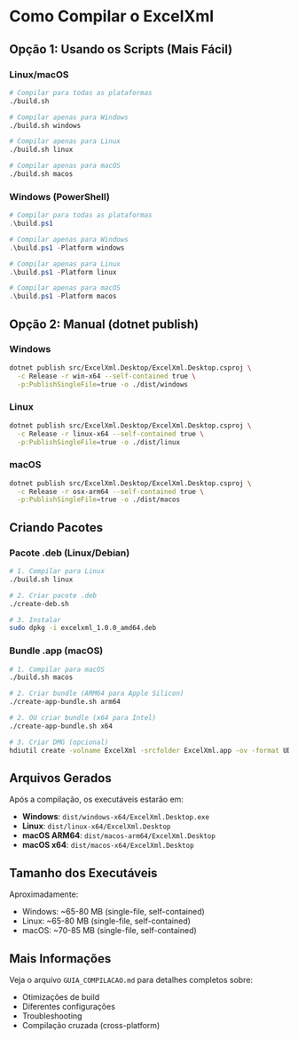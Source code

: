 # Como Compilar o ExcelXml

## Opção 1: Usando os Scripts (Mais Fácil)

### Linux/macOS
```bash
# Compilar para todas as plataformas
./build.sh

# Compilar apenas para Windows
./build.sh windows

# Compilar apenas para Linux
./build.sh linux

# Compilar apenas para macOS
./build.sh macos
```

### Windows (PowerShell)
```powershell
# Compilar para todas as plataformas
.\build.ps1

# Compilar apenas para Windows
.\build.ps1 -Platform windows

# Compilar apenas para Linux
.\build.ps1 -Platform linux

# Compilar apenas para macOS
.\build.ps1 -Platform macos
```

## Opção 2: Manual (dotnet publish)

### Windows
```bash
dotnet publish src/ExcelXml.Desktop/ExcelXml.Desktop.csproj \
  -c Release -r win-x64 --self-contained true \
  -p:PublishSingleFile=true -o ./dist/windows
```

### Linux
```bash
dotnet publish src/ExcelXml.Desktop/ExcelXml.Desktop.csproj \
  -c Release -r linux-x64 --self-contained true \
  -p:PublishSingleFile=true -o ./dist/linux
```

### macOS
```bash
dotnet publish src/ExcelXml.Desktop/ExcelXml.Desktop.csproj \
  -c Release -r osx-arm64 --self-contained true \
  -p:PublishSingleFile=true -o ./dist/macos
```

## Criando Pacotes

### Pacote .deb (Linux/Debian)
```bash
# 1. Compilar para Linux
./build.sh linux

# 2. Criar pacote .deb
./create-deb.sh

# 3. Instalar
sudo dpkg -i excelxml_1.0.0_amd64.deb
```

### Bundle .app (macOS)
```bash
# 1. Compilar para macOS
./build.sh macos

# 2. Criar bundle (ARM64 para Apple Silicon)
./create-app-bundle.sh arm64

# 2. OU criar bundle (x64 para Intel)
./create-app-bundle.sh x64

# 3. Criar DMG (opcional)
hdiutil create -volname ExcelXml -srcfolder ExcelXml.app -ov -format UDZO ExcelXml.dmg
```

## Arquivos Gerados

Após a compilação, os executáveis estarão em:

- **Windows**: `dist/windows-x64/ExcelXml.Desktop.exe`
- **Linux**: `dist/linux-x64/ExcelXml.Desktop`
- **macOS ARM64**: `dist/macos-arm64/ExcelXml.Desktop`
- **macOS x64**: `dist/macos-x64/ExcelXml.Desktop`

## Tamanho dos Executáveis

Aproximadamente:
- Windows: ~65-80 MB (single-file, self-contained)
- Linux: ~65-80 MB (single-file, self-contained)
- macOS: ~70-85 MB (single-file, self-contained)

## Mais Informações

Veja o arquivo `GUIA_COMPILACAO.md` para detalhes completos sobre:
- Otimizações de build
- Diferentes configurações
- Troubleshooting
- Compilação cruzada (cross-platform)
